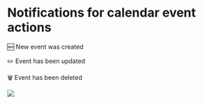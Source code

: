 # Notifications for calendar event actions

🆕 New event was created

✏️ Event has been updated

🗑 Event has been deleted

![](https://github.com/nickv-nextcloud/event_update_notification/raw/main/docs/demo.png)
